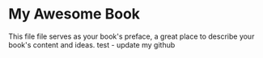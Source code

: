 My Awesome Book
=======

This file file serves as your book's preface, a great place to describe your book's content and ideas.
test - update my github